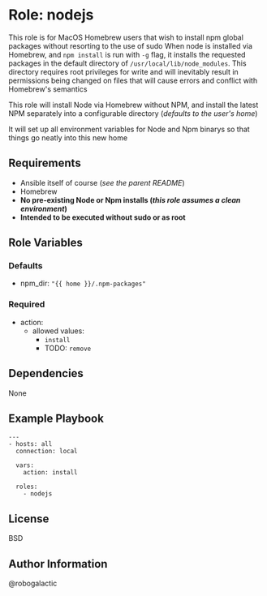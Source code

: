 Role: nodejs
=========

This role is for MacOS Homebrew users that wish to install npm global packages without resorting to the use of sudo
When node is installed via Homebrew, and `npm install` is run with `-g` flag, it installs the requested packages in 
the default directory of `/usr/local/lib/node_modules`.  This directory requires root privileges for write and will
inevitably result in permissions being changed on files that will cause errors and conflict with Homebrew's semantics

This role will install Node via Homebrew without NPM, and install the latest NPM separately into a configurable 
directory (*defaults to the user's home*)

It will set up all environment variables for Node and Npm binarys so that things go neatly into this new home


Requirements
------------

* Ansible itself of course (*see the parent README*)
* Homebrew
* **No pre-existing Node or Npm installs (*this role assumes a clean environment*)**
* **Intended to be executed without sudo or as root**


Role Variables
--------------

### Defaults

* npm_dir: `"{{ home }}/.npm-packages"`

### Required

* action:
  * allowed values:
     * `install`
     * TODO: `remove`

Dependencies
------------

None

Example Playbook
----------------

    ---
    - hosts: all
      connection: local
   
      vars:
        action: install
    
      roles:
        - nodejs

License
-------

BSD

Author Information
------------------

@robogalactic